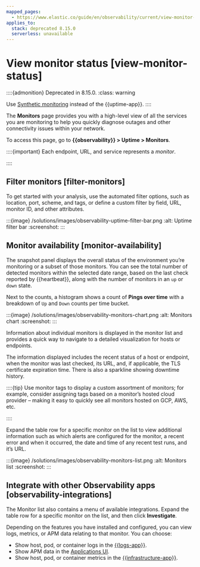 ```yaml
---
mapped_pages:
  - https://www.elastic.co/guide/en/observability/current/view-monitor-status.html
applies_to:
  stack: deprecated 8.15.0
  serverless: unavailable
---
```


# View monitor status [view-monitor-status]

::::{admonition} Deprecated in 8.15.0.
:class: warning

Use [Synthetic monitoring](/solutions/observability/apps/synthetic-monitoring.md) instead of the {{uptime-app}}.
::::

The **Monitors** page provides you with a high-level view of all the services you are monitoring to help you quickly diagnose outages and other connectivity issues within your network.

To access this page, go to **{{observability}} > Uptime > Monitors**.

::::{important}
Each endpoint, URL, and service represents a *monitor*.

::::



## Filter monitors [filter-monitors]

To get started with your analysis, use the automated filter options, such as location, port, scheme, and tags, or define a custom filter by field, URL, monitor ID, and other attributes.

:::{image} /solutions/images/observability-uptime-filter-bar.png
:alt: Uptime filter bar
:screenshot:
:::


## Monitor availability [monitor-availability]

The snapshot panel displays the overall status of the environment you’re monitoring or a subset of those monitors. You can see the total number of detected monitors within the selected date range, based on the last check reported by {{heartbeat}}, along with the number of monitors in an `up` or `down` state.

Next to the counts, a histogram shows a count of **Pings over time** with a breakdown of `Up` and `Down` counts per time bucket.

:::{image} /solutions/images/observability-monitors-chart.png
:alt: Monitors chart
:screenshot:
:::

Information about individual monitors is displayed in the monitor list and provides a quick way to navigate to a detailed visualization for hosts or endpoints.

The information displayed includes the recent status of a host or endpoint, when the monitor was last checked, its URL, and, if applicable, the TLS certificate expiration time. There is also a sparkline showing downtime history.

::::{tip}
Use monitor tags to display a custom assortment of monitors; for example, consider assigning tags based on a monitor’s hosted cloud provider – making it easy to quickly see all monitors hosted on GCP, AWS, etc.

::::


Expand the table row for a specific monitor on the list to view additional information such as which alerts are configured for the monitor, a recent error and when it occurred, the date and time of any recent test runs, and it’s URL.

:::{image} /solutions/images/observability-monitors-list.png
:alt: Monitors list
:screenshot:
:::


## Integrate with other Observability apps [observability-integrations]

The Monitor list also contains a menu of available integrations. Expand the table row for a specific monitor on the list, and then click **Investigate**.

Depending on the features you have installed and configured, you can view logs, metrics, or APM data relating to that monitor. You can choose:

* Show host, pod, or container logs in the [{{logs-app}}](../logs/explore-logs.md).
* Show APM data in the [Applications UI](traces-2.md).
* Show host, pod, or container metrics in the [{{infrastructure-app}}](/solutions/observability/infra-and-hosts/analyze-infrastructure-host-metrics.md).


